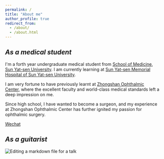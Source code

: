 ```yaml
---
permalink: /
title: "About me"
author_profile: true
redirect_from: 
  - /about/
  - /about.html
---
```



*As a medical student*
---------
I'm a forth year undergraduate medical student from [School of Medicine](https://szmed.sysu.edu.cn/zh-hans), [Sun Yat-sen University](https://www.sysu.edu.cn/). I am currently learning at [Sun Yat-sen Memorial Hospital of Sun Yat-sen University](https://www.gzsys.org.cn/).

I am very fortune to have previously learnt at [Zhongshan Ophthalmic Center](https://www.gzzoc.com/), where the excellent faculty and world-class medical standards left a deep impression on me. 

Since high school, I have wanted to become a surgeon, and my experience at Zhongshan Ophthalmic Center has further ignited my passion for ophthalmic surgery.

[Wechat](../images/WechatQRcode.jpg)



*As a guitarist*
------
![Editing a markdown file for a talk](/images/PRSguitar.png)

